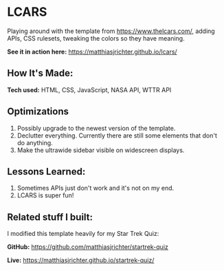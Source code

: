 # LCARS
Playing around with the template from https://www.thelcars.com/, adding APIs, CSS rulesets, tweaking the colors so they have meaning.

**See it in action here:** https://matthiasjrichter.github.io/lcars/

## How It's Made:

**Tech used:** HTML, CSS, JavaScript, NASA API, WTTR API


## Optimizations

1. Possibly upgrade to the newest version of the template.
2. Declutter everything. Currently there are still some elements that don't do anything.
3. Make the ultrawide sidebar visible on widescreen displays.


## Lessons Learned:

1. Sometimes APIs just don't work and it's not on my end.
2. LCARS is super fun!

## Related stuff I built:
I modified this template heavily for my Star Trek Quiz:

**GitHub:** https://github.com/matthiasjrichter/startrek-quiz

**Live:** https://matthiasjrichter.github.io/startrek-quiz/